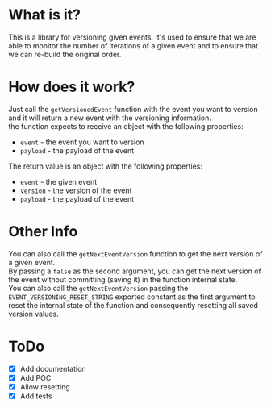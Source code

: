 # What is it?

This is a library for versioning given events. It's used to
ensure that we are able to monitor the number of iterations of a given event and to
ensure that we can re-build the original order.

# How does it work?

Just call the `getVersionedEvent` function with the event you want to version and it will return a new event with the versioning information.  
the function expects to receive an object with the following properties:

- `event` - the event you want to version
- `payload` - the payload of the event

The return value is an object with the following properties:

- `event` - the given event
- `version` - the version of the event
- `payload` - the payload of the event

# Other Info

You can also call the `getNextEventVersion` function to get the next version of a given event.  
By passing a `false` as the second argument, you can get the next version of the event without committing (saving it) in the function internal state.  
You can also call the `getNextEventVersion` passing the `EVENT_VERSIONING_RESET_STRING` exported constant as the first argument to reset the internal state of the function and consequently resetting all saved version values.

# ToDo

- [x] Add documentation
- [x] Add POC
- [x] Allow resetting
- [x] Add tests
